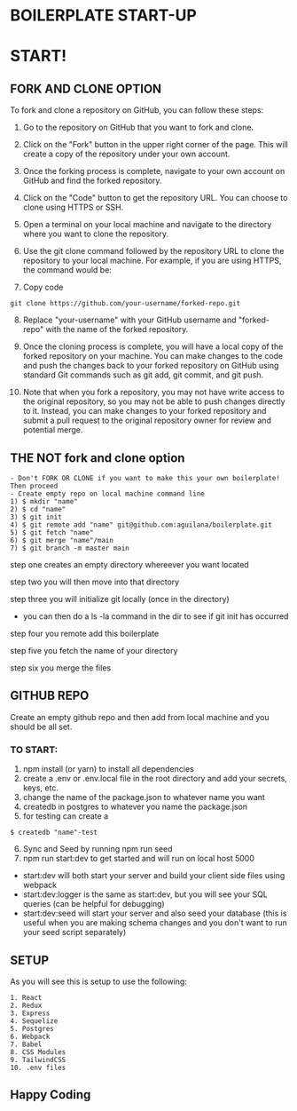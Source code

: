 # BOILERPLATE START-UP

# START!
## FORK AND CLONE OPTION

To fork and clone a repository on GitHub, you can follow these steps:

1) Go to the repository on GitHub that you want to fork and clone.

2) Click on the "Fork" button in the upper right corner of the page. This will create a copy of the repository under your own account.

3) Once the forking process is complete, navigate to your own account on GitHub and find the forked repository.

4) Click on the "Code" button to get the repository URL. You can choose to clone using HTTPS or SSH.

5) Open a terminal on your local machine and navigate to the directory where you want to clone the repository.

6) Use the git clone command followed by the repository URL to clone the repository to your local machine. For example, if you are using HTTPS, the command would be:


7) Copy code
```
git clone https://github.com/your-username/forked-repo.git
```
8) Replace "your-username" with your GitHub username and "forked-repo" with the name of the forked repository.

9) Once the cloning process is complete, you will have a local copy of the forked repository on your machine. You can make changes to the code and push the changes back to your forked repository on GitHub using standard Git commands such as git add, git commit, and git push.

10) Note that when you fork a repository, you may not have write access to the original repository, so you may not be able to push changes directly to it. Instead, you can make changes to your forked repository and submit a pull request to the original repository owner for review and potential merge.

## THE NOT fork and clone option
```
- Don't FORK OR CLONE if you want to make this your own boilerplate! Then proceed
- Create empty repo on local machine command line
1) $ mkdir "name" 
2) $ cd "name"    
3) $ git init   
4) $ git remote add "name" git@github.com:aguilana/boilerplate.git
5) $ git fetch "name"
6) $ git merge "name"/main
7) $ git branch -m master main
```
step one creates an empty directory whereever you want located

step two you will then move into that directory

step three you will initialize git locally (once in the directory)

- you can then do a ls -la command in the dir to see if git init has occurred

step four you remote add this boilerplate

step five you fetch the name of your directory

step six you merge the files

## GITHUB REPO

Create an empty github repo and then add from local machine and you should be all set.

### TO START:

1. npm install (or yarn) to install all dependencies
2. create a .env or .env.local file in the root directory and add your secrets, keys, etc.
3. change the name of the package.json to whatever name you want
4. createdb in postgres to whatever you name the package.json
5. for testing can create a 
```
$ createdb "name"-test 
```
6. Sync and Seed by running npm run seed
7. npm run start:dev to get started and will run on local host 5000

- start:dev will both start your server and build your client side files using webpack
- start:dev:logger is the same as start:dev, but you will see your SQL queries (can be helpful for debugging)
- start:dev:seed will start your server and also seed your database (this is useful when you are making schema changes and you don't want to run your seed script separately)

## SETUP

As you will see this is setup to use the following:

```
1. React
2. Redux
3. Express
4. Sequelize
5. Postgres
6. Webpack
7. Babel
8. CSS Modules
9. TailwindCSS
10. .env files
```

## Happy Coding
